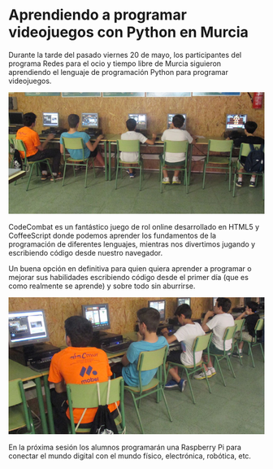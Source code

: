 # Aprendiendo a programar videojuegos con Python en Murcia

Durante la tarde del pasado viernes 20 de mayo, los participantes del programa Redes para el ocio y tiempo libre de Murcia siguieron aprendiendo el lenguaje de programación Python para programar videojuegos.

![](img/1.png)

CodeCombat es un fantástico juego de rol online desarrollado en HTML5 y CoffeeScript donde podemos aprender los fundamentos de la programación de diferentes lenguajes, mientras nos divertimos jugando y escribiendo código desde nuestro navegador.

Un buena opción en definitiva para quien quiera aprender a programar o mejorar sus habilidades escribiendo código desde el primer día (que es como realmente se aprende) y sobre todo sin aburrirse.

![](img/2.png)

En la próxima sesión los alumnos programarán una Raspberry Pi para conectar el mundo digital con el mundo físico, electrónica, robótica, etc.